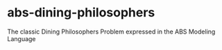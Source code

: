 # abs-dining-philosophers
The classic Dining Philosophers Problem expressed in the ABS Modeling Language
